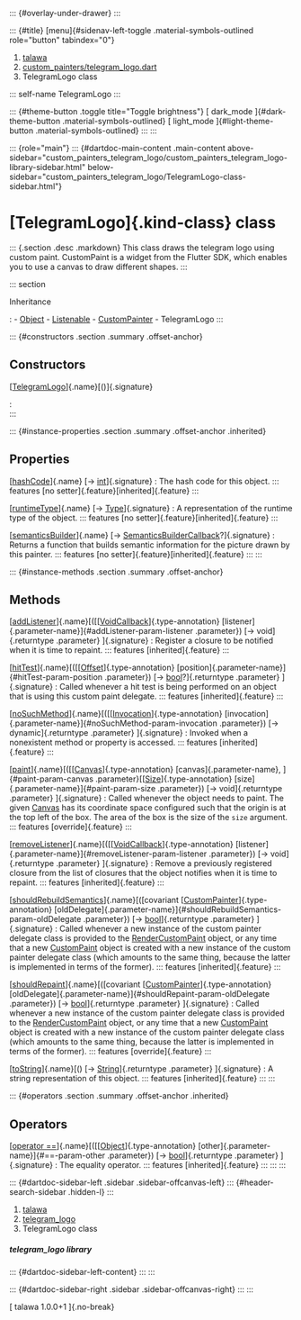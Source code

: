 ::: {#overlay-under-drawer}
:::

::: {#title}
[menu]{#sidenav-left-toggle .material-symbols-outlined role="button"
tabindex="0"}

1.  [talawa](../index.html)
2.  [custom_painters/telegram_logo.dart](../custom_painters_telegram_logo/)
3.  TelegramLogo class

::: self-name
TelegramLogo
:::

::: {#theme-button .toggle title="Toggle brightness"}
[ dark_mode ]{#dark-theme-button .material-symbols-outlined} [
light_mode ]{#light-theme-button .material-symbols-outlined}
:::
:::

::: {role="main"}
::: {#dartdoc-main-content .main-content above-sidebar="custom_painters_telegram_logo/custom_painters_telegram_logo-library-sidebar.html" below-sidebar="custom_painters_telegram_logo/TelegramLogo-class-sidebar.html"}
<div>

# [TelegramLogo]{.kind-class} class

</div>

::: {.section .desc .markdown}
This class draws the telegram logo using custom paint. CustomPaint is a
widget from the Flutter SDK, which enables you to use a canvas to draw
different shapes.
:::

::: section

Inheritance

:   -   [Object](https://api.flutter.dev/flutter/dart-core/Object-class.html)
    -   [Listenable](https://api.flutter.dev/flutter/foundation/Listenable-class.html)
    -   [CustomPainter](https://api.flutter.dev/flutter/rendering/CustomPainter-class.html)
    -   TelegramLogo
:::

::: {#constructors .section .summary .offset-anchor}
## Constructors

[[TelegramLogo](../custom_painters_telegram_logo/TelegramLogo/TelegramLogo.html)]{.name}[()]{.signature}

:   
:::

::: {#instance-properties .section .summary .offset-anchor .inherited}
## Properties

[[hashCode](https://api.flutter.dev/flutter/dart-core/Object/hashCode.html)]{.name} [→ [int](https://api.flutter.dev/flutter/dart-core/int-class.html)]{.signature}
:   The hash code for this object.
    ::: features
    [no setter]{.feature}[inherited]{.feature}
    :::

[[runtimeType](https://api.flutter.dev/flutter/dart-core/Object/runtimeType.html)]{.name} [→ [Type](https://api.flutter.dev/flutter/dart-core/Type-class.html)]{.signature}
:   A representation of the runtime type of the object.
    ::: features
    [no setter]{.feature}[inherited]{.feature}
    :::

[[semanticsBuilder](https://api.flutter.dev/flutter/rendering/CustomPainter/semanticsBuilder.html)]{.name} [→ [SemanticsBuilderCallback](https://api.flutter.dev/flutter/rendering/SemanticsBuilderCallback.html)?]{.signature}
:   Returns a function that builds semantic information for the picture
    drawn by this painter.
    ::: features
    [no setter]{.feature}[inherited]{.feature}
    :::
:::

::: {#instance-methods .section .summary .offset-anchor}
## Methods

[[addListener](https://api.flutter.dev/flutter/rendering/CustomPainter/addListener.html)]{.name}[([[[VoidCallback](https://api.flutter.dev/flutter/dart-ui/VoidCallback.html)]{.type-annotation} [listener]{.parameter-name}]{#addListener-param-listener .parameter}) [→ void]{.returntype .parameter} ]{.signature}
:   Register a closure to be notified when it is time to repaint.
    ::: features
    [inherited]{.feature}
    :::

[[hitTest](https://api.flutter.dev/flutter/rendering/CustomPainter/hitTest.html)]{.name}[([[[Offset](https://api.flutter.dev/flutter/dart-ui/Offset-class.html)]{.type-annotation} [position]{.parameter-name}]{#hitTest-param-position .parameter}) [→ [bool](https://api.flutter.dev/flutter/dart-core/bool-class.html)?]{.returntype .parameter} ]{.signature}
:   Called whenever a hit test is being performed on an object that is
    using this custom paint delegate.
    ::: features
    [inherited]{.feature}
    :::

[[noSuchMethod](https://api.flutter.dev/flutter/dart-core/Object/noSuchMethod.html)]{.name}[([[[Invocation](https://api.flutter.dev/flutter/dart-core/Invocation-class.html)]{.type-annotation} [invocation]{.parameter-name}]{#noSuchMethod-param-invocation .parameter}) [→ dynamic]{.returntype .parameter} ]{.signature}
:   Invoked when a nonexistent method or property is accessed.
    ::: features
    [inherited]{.feature}
    :::

[[paint](../custom_painters_telegram_logo/TelegramLogo/paint.html)]{.name}[([[[Canvas](https://api.flutter.dev/flutter/painting/Canvas-class.html)]{.type-annotation} [canvas]{.parameter-name}, ]{#paint-param-canvas .parameter}[[[Size](https://api.flutter.dev/flutter/dart-ui/Size-class.html)]{.type-annotation} [size]{.parameter-name}]{#paint-param-size .parameter}) [→ void]{.returntype .parameter} ]{.signature}
:   Called whenever the object needs to paint. The given
    [Canvas](https://api.flutter.dev/flutter/painting/Canvas-class.html)
    has its coordinate space configured such that the origin is at the
    top left of the box. The area of the box is the size of the `size`
    argument.
    ::: features
    [override]{.feature}
    :::

[[removeListener](https://api.flutter.dev/flutter/rendering/CustomPainter/removeListener.html)]{.name}[([[[VoidCallback](https://api.flutter.dev/flutter/dart-ui/VoidCallback.html)]{.type-annotation} [listener]{.parameter-name}]{#removeListener-param-listener .parameter}) [→ void]{.returntype .parameter} ]{.signature}
:   Remove a previously registered closure from the list of closures
    that the object notifies when it is time to repaint.
    ::: features
    [inherited]{.feature}
    :::

[[shouldRebuildSemantics](https://api.flutter.dev/flutter/rendering/CustomPainter/shouldRebuildSemantics.html)]{.name}[([covariant [[CustomPainter](https://api.flutter.dev/flutter/rendering/CustomPainter-class.html)]{.type-annotation} [oldDelegate]{.parameter-name}]{#shouldRebuildSemantics-param-oldDelegate .parameter}) [→ [bool](https://api.flutter.dev/flutter/dart-core/bool-class.html)]{.returntype .parameter} ]{.signature}
:   Called whenever a new instance of the custom painter delegate class
    is provided to the
    [RenderCustomPaint](https://api.flutter.dev/flutter/rendering/RenderCustomPaint-class.html)
    object, or any time that a new
    [CustomPaint](https://api.flutter.dev/flutter/widgets/CustomPaint-class.html)
    object is created with a new instance of the custom painter delegate
    class (which amounts to the same thing, because the latter is
    implemented in terms of the former).
    ::: features
    [inherited]{.feature}
    :::

[[shouldRepaint](../custom_painters_telegram_logo/TelegramLogo/shouldRepaint.html)]{.name}[([covariant [[CustomPainter](https://api.flutter.dev/flutter/rendering/CustomPainter-class.html)]{.type-annotation} [oldDelegate]{.parameter-name}]{#shouldRepaint-param-oldDelegate .parameter}) [→ [bool](https://api.flutter.dev/flutter/dart-core/bool-class.html)]{.returntype .parameter} ]{.signature}
:   Called whenever a new instance of the custom painter delegate class
    is provided to the
    [RenderCustomPaint](https://api.flutter.dev/flutter/rendering/RenderCustomPaint-class.html)
    object, or any time that a new
    [CustomPaint](https://api.flutter.dev/flutter/widgets/CustomPaint-class.html)
    object is created with a new instance of the custom painter delegate
    class (which amounts to the same thing, because the latter is
    implemented in terms of the former).
    ::: features
    [override]{.feature}
    :::

[[toString](https://api.flutter.dev/flutter/rendering/CustomPainter/toString.html)]{.name}[() [→ [String](https://api.flutter.dev/flutter/dart-core/String-class.html)]{.returntype .parameter} ]{.signature}
:   A string representation of this object.
    ::: features
    [inherited]{.feature}
    :::
:::

::: {#operators .section .summary .offset-anchor .inherited}
## Operators

[[operator ==](https://api.flutter.dev/flutter/dart-core/Object/operator_equals.html)]{.name}[([[[Object](https://api.flutter.dev/flutter/dart-core/Object-class.html)]{.type-annotation} [other]{.parameter-name}]{#==-param-other .parameter}) [→ [bool](https://api.flutter.dev/flutter/dart-core/bool-class.html)]{.returntype .parameter} ]{.signature}
:   The equality operator.
    ::: features
    [inherited]{.feature}
    :::
:::
:::

::: {#dartdoc-sidebar-left .sidebar .sidebar-offcanvas-left}
::: {#header-search-sidebar .hidden-l}
:::

1.  [talawa](../index.html)
2.  [telegram_logo](../custom_painters_telegram_logo/)
3.  TelegramLogo class

##### telegram_logo library

::: {#dartdoc-sidebar-left-content}
:::
:::

::: {#dartdoc-sidebar-right .sidebar .sidebar-offcanvas-right}
:::
:::

[ talawa 1.0.0+1 ]{.no-break}
